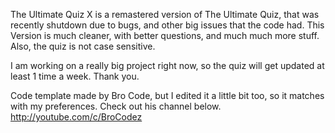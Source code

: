 The Ultimate Quiz X is a remastered version of The Ultimate Quiz, that was recently shutdown due to bugs, and other big issues that the code had.
This Version is much cleaner, with better questions, and much much more stuff. Also, the quiz is not case sensitive.

I am working on a really big project right now, so the quiz will get updated at least 1 time a week. Thank you.

Code template made by Bro Code, but I edited it a little bit too, so it matches with my preferences. Check out his channel below.
http://youtube.com/c/BroCodez
